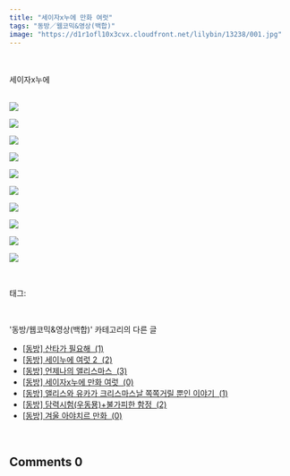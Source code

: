 ```yaml
---
title: "세이자x누에 만화 여럿"
tags: "동방／웹코믹&영상(백합)"
image: "https://d1r1ofl10x3cvx.cloudfront.net/lilybin/13238/001.jpg"
---
```

<div class="article">
<div class="area_view">
<div style="text-align: left;"><br/><br/>세이자x누에<br/><br/><p style="text-align: left;"><span class="imageblock" style="display: inline-block; width: 100%; height: auto; max-width: 100%;"><img src="{{ site.imgserver7 }}/lilybin/13238/001.jpg"/></span></p><p style="text-align: left;"><span class="imageblock" style="display: inline-block; width: 100%; height: auto; max-width: 100%;"><span data-lightbox="lightbox" data-url="https://t1.daumcdn.net/cfile/tistory/992FE93F5A3E9EF114?original"><img src="{{ site.imgserver7 }}/lilybin/13238/002.jpg"/></span></span></p><p style="text-align: left;"><span class="imageblock" style="display: inline-block; width: 100%; height: auto; max-width: 100%;"><span data-lightbox="lightbox" data-url="https://t1.daumcdn.net/cfile/tistory/99FC0E385A3E9EF214?original"><img src="{{ site.imgserver7 }}/lilybin/13238/003.jpg"/></span></span></p><p style="text-align: left;"><span class="imageblock" style="display: inline-block; width: 100%; height: auto; max-width: 100%;"><img src="{{ site.imgserver7 }}/lilybin/13238/004.jpg"/></span></p><p style="text-align: left;"><span class="imageblock" style="display: inline-block; width: 100%; height: auto; max-width: 100%;"><img src="{{ site.imgserver7 }}/lilybin/13238/005.jpg"/></span></p><p style="text-align: left;"><span class="imageblock" style="display: inline-block; width: 100%; height: auto; max-width: 100%;"><img src="{{ site.imgserver7 }}/lilybin/13238/006.jpg"/></span></p><p style="text-align: left;"><span class="imageblock" style="display: inline-block; width: 100%; height: auto; max-width: 100%;"><img src="{{ site.imgserver7 }}/lilybin/13238/007.jpg"/></span></p><p style="text-align: left;"><span class="imageblock" style="display: inline-block; width: 100%; height: auto; max-width: 100%;"><img src="{{ site.imgserver7 }}/lilybin/13238/008.jpg"/></span></p><p style="text-align: left;"><span class="imageblock" style="display: inline-block; width: 100%; height: auto; max-width: 100%;"><img src="{{ site.imgserver7 }}/lilybin/13238/009.jpg"/></span></p><p style="text-align: left;"><span class="imageblock" style="display: inline-block; width: 100%; height: auto; max-width: 100%;"><span data-lightbox="lightbox" data-url="https://t1.daumcdn.net/cfile/tistory/990BF7395A3E9EF512?original"><img src="{{ site.imgserver7 }}/lilybin/13238/010.jpg"/></span></span></p></div>
</div></div><br/>
<div class="tagTrail">
<p>태그: </p>
<ul>
</ul>
</div><br/>
<div class="another">
<p>'동방/웹코믹&amp;영상(백합)' 카테고리의 다른 글</p>
<ul>
<li><a href="/lilybin_13277">
[동방] 산타가 필요해  (1)
</a></li>
<li><a href="/lilybin_13286">
[동방] 세이누에 여럿 2  (2)
</a></li>
<li><a href="/lilybin_13239">
[동방] 언제나의 앨리스마스  (3)
</a></li>
<li><a href="/lilybin_13238">
[동방] 세이자x누에 만화 여럿  (0)
</a></li>
<li><a href="/lilybin_13202">
[동방] 앨리스와 유카가 크리스마스날 쪽쪽거릴 뿐인 이야기  (1)
</a></li>
<li><a href="/lilybin_13200">
[동방] 담력시험(우동묭)+불가피한 함정  (2)
</a></li>
<li><a href="/lilybin_13213">
[동방] 겨울 아야치르 만화  (0)
</a></li>
</ul>
</div><br/>
<div class="comment">
<h2 class="bold">Comments <span id="commentCount13238">0</span></h2>
<div style="clear:both;">
<div id="entry13238Comment" style="display:block">
</div>
</div>
</div><br/>
<br/>
<p id="refer"></p>
<br/>

